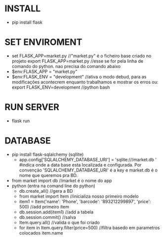 # INSTALL
   * pip install flask

# SET ENVIROMENT
   * set FLASK_APP=market.py    //"market.py" é o ficheiro base criado no projeto
        export FLASK_APP=market.py  //esse se for pela linha de comando do python. nao precisa do comando abaixo
   * $env:FLASK_APP = "market.py"  
   * $env:FLASK_ENV = "development"   //ativa o modo debud, para as modificações acontecrem enquanto trabalhamos e mostrar os erros
        ou: export FLASK_ENV=development  //python bash

# RUN SERVER
   * flask run

# DATABASE

   * pip install flask-sqlalchemy (sqllite)
        - app.config['SQLALCHEMY_DATABASE_URI'] = 'sqlite:///market.db ' #indica onde a data base esta localizada e configurada. Por convenção 'SQLALCHEMY_DATABASE_URI' é a key e market.db é o nome que queremos pra BD.
   * from market import db  //market é o nome do app
   * python (entra na comand line do python)
     - db.create_all()   //gera a BD
     - from market import Item   //inicializa nosso primeiro modelo
     - item1 = Item('name': 'Phone', 'barcode': '893212299897', 'price': 500)  //add primeiro item
     - db.session.add(item1)  //add a tabela
     - db.session.commit()  //salva
     - Item.query.all()  //valida o que foi criado
     - for item in Item.query.filter(price=500)  //filtra basedo em parametros colocados
            item.name
     

